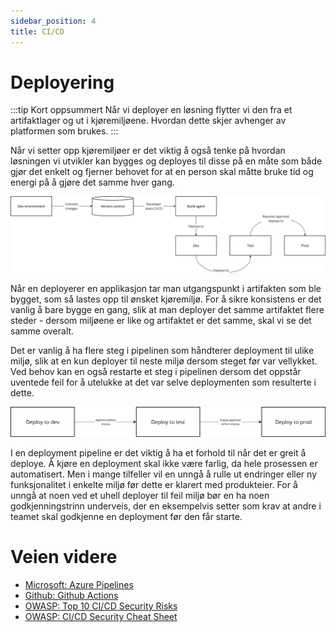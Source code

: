 ```yaml
---
sidebar_position: 4
title: CI/CD
---
```


# Deployering
:::tip Kort oppsummert
Når vi deployer en løsning flytter vi den fra et artifaktlager og ut i kjøremiljøene. Hvordan dette skjer avhenger av platformen som brukes. 
:::

Når vi setter opp kjøremiljøer er det viktig å også tenke på hvordan løsningen vi utvikler kan bygges og deployes til disse på en måte som både gjør det enkelt og fjerner behovet for at en person skal måtte bruke tid og energi på å gjøre det samme hver gang. 

![cicd](./cicd.png)

Når en deployerer en applikasjon tar man utgangspunkt i artifakten som ble bygget, som så lastes opp til ønsket kjøremiljø. For å sikre konsistens er det vanlig å bare bygge en gang, slik at man deployer det samme artifaktet flere steder - dersom miljøene er like og artifaktet er det samme, skal vi se det samme overalt. 

Det er vanlig å ha flere steg i pipelinen som håndterer deployment til ulike miljø, slik at en kun deployer til neste miljø dersom steget før var vellykket. Ved behov kan en også restarte et steg i pipelinen dersom det oppstår uventede feil for å utelukke at det var selve deploymenten som resulterte i dette. 

![deployment](./deploy.png)

I en deployment pipeline er det viktig å ha et forhold til når det er greit å deploye. Å kjøre en deployment skal ikke være farlig, da hele prosessen er automatisert. Men i mange tilfeller vil en unngå å rulle ut endringer eller ny funksjonalitet i enkelte miljø før dette er klarert med produkteier. For å unngå at noen ved et uhell deployer til feil miljø bør en ha noen godkjenningstrinn underveis, der en eksempelvis setter som krav at andre i teamet skal godkjenne en deployment før den får starte. 

# Veien videre
* [Microsoft: Azure Pipelines](https://learn.microsoft.com/en-us/azure/devops/pipelines/get-started/pipelines-get-started?view=azure-devops)
* [Github: Github Actions](https://docs.github.com/en/actions)
* [OWASP: Top 10 CI/CD Security Risks](https://owasp.org/www-project-top-10-ci-cd-security-risks/)
* [OWASP: CI/CD Security Cheat Sheet](https://cheatsheetseries.owasp.org/cheatsheets/CI_CD_Security_Cheat_Sheet.html)